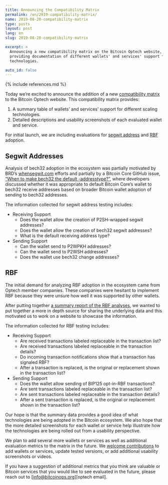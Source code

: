 ```yaml
---
title: Announcing the Compatibility Matrix
permalink: /en/2019-compatibility-matrix/
name: 2019-08-20-compatibility-matrix
type: posts
layout: post
lang: en
slug: 2019-08-20-compatibility-matrix

excerpt: >
  Announcing a new compatibility matrix on the Bitcoin Optech website,
  providing documentation of different wallets' and services' support for scaling
  technologies.

auto_id: false
---
```

{% include references.md %}

Today we’re excited to announce the addition of a new [compatibility matrix][compatibility] to the Bitcoin Optech website. This compatibility matrix provides:

1. A summary table of wallets’ and services’ support for different scaling technologies.
1. Detailed descriptions and usability screenshots of each evaluated wallet and service.

For initial launch, we are including evaluations for [segwit address][compatibility segwit] and [RBF][compatibility rbf] adoption.

## Segwit Addresses

Analysis of bech32 adoption in the ecosystem was partially motivated by BRD’s [whensegwit.com][when segwit website] efforts and partially by a Bitcoin Core GitHub issue, [“When to make bech32 the default -addresstype?”][bitcoin github issue #15560], where developers discussed whether it was appropriate to default Bitcoin Core’s wallet to bech32 receive addresses based on broader Bitcoin wallet adoption of sending to bech32 addresses.

The information collected for segwit address testing includes:

- Receiving Support
  - Does the wallet allow the creation of P2SH-wrapped segwit addresses?
  - Does the wallet allow the creation of bech32 segwit addresses?
  - What is the default receiving address type?
- Sending Support
  - Can the wallet send to P2WPKH addresses?
  - Can the wallet send to P2WSH addresses?
  - Does the wallet use bech32 change addresses?

## RBF

The initial demand for analyzing RBF adoption in the ecosystem came from Optech member companies. These companies were hesitant to implement RBF because they were unsure how well it was supported by other wallets.

After putting together [a summary report of the RBF analyses][rbf report], we wanted to put together a more in depth source for sharing the underlying data and this motivated us to work on a website to showcase the information.

The information collected for RBF testing includes:

- Receiving Support
  - Are received transactions labeled replaceable in the transaction list?
  - Are received transactions labeled replaceable in the transaction details?
  - Do incoming transaction notifications show that a transaction has signaled RBF?
  - After a transaction is replaced, is the original or replacement shown in the transaction list?
- Sending Support
  - Does the wallet allow sending of BIP125 opt-in-RBF transactions?
  - Are sent transactions labeled replaceable in the transaction list?
  - Are sent transactions labeled replaceable in the transaction details?
  - After a sent transaction is replaced, is the original or replacement shown in the transaction list?

Our hope is that the summary data provides a good idea of what technologies are being adopted in the Bitcoin ecosystem. We also hope that the more detailed screenshots for each wallet or service help illustrate how the technologies are being rolled out from a usability perspective.

We plan to add several more wallets or services as well as additional evaluation metrics to the matrix in the future. We [welcome contributions][optech contributions] to add wallets or services, update tested versions, or add additional usability screenshots or videos.

If you have a suggestion of additional metrics that you think are valuable or Bitcoin services that you would like to see evaluated in the future, please reach out to [info@bitcoinops.org][optech email].

[compatibility]: /en/compatibility/
[compatibility segwit]: /en/compatibility/
[compatibility rbf]: /en/compatibility/
[when segwit website]: http://whensegwit.com
[bitcoin github issue #15560]: https://github.com/bitcoin/bitcoin/issues/15560
[rbf report]: /en/rbf-in-the-wild/
[optech contributions]: https://github.com/bitcoinops/bitcoinops.github.io/blob/master/CONTRIBUTING.md
